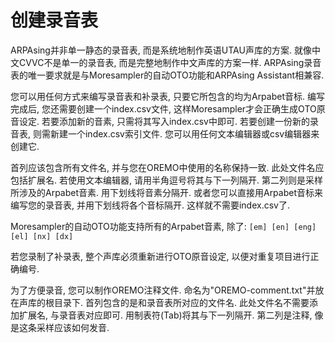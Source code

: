 # 创建录音表

ARPAsing并非单一静态的录音表, 而是系统地制作英语UTAU声库的方案.  就像中文CVVC不是单一的录音表, 而是完整地制作中文声库的方案一样.  ARPAsing录音表的唯一要求就是与Moresampler的自动OTO功能和ARPAsing Assistant相兼容.

您可以用任何方式来编写录音表和补录表, 只要它所包含的均为Arpabet音标. 编写完成后, 您还需要创建一个index.csv文件, 这样Moresampler才会正确生成OTO原音设定.
若要添加新的音素, 只需将其写入index.csv中即可. 若要创建一份新的录音表, 则需新建一个index.csv索引文件. 您可以用任何文本编辑器或csv编辑器来创建它.

首列应该包含所有文件名, 并与您在OREMO中使用的名称保持一致.  此处文件名应包括扩展名. 若使用文本编辑器, 请用半角逗号将其与下一列隔开. 第二列则是采样所涉及的Arpabet音素. 用下划线将音素分隔开.
或者您可以直接用Arpabet音标来编写您的录音表, 并用下划线将各个音标隔开. 这样就不需要index.csv了.

Moresampler的自动OTO功能支持所有的Arpabet音素, 除了:
`[em] [en] [eng] [el] [nx] [dx]`

若您录制了补录表, 整个声库必须重新进行OTO原音设定, 以便对重复项目进行正确编号.

为了方便录音, 您可以制作OREMO注释文件. 命名为"OREMO-comment.txt"并放在声库的根目录下. 首列包含的是和录音表所对应的文件名. 此处文件名不需要添加扩展名, 与录音表对应即可. 用制表符(Tab)将其与下一列隔开. 第二列是注释, 像是这条采样应该如何发音.
